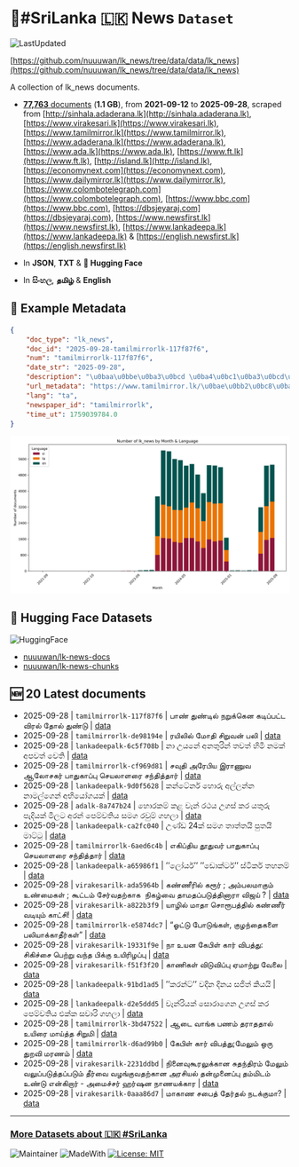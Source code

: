 # 📄#SriLanka 🇱🇰 News `Dataset`

![LastUpdated](https://img.shields.io/badge/last_updated-2025--09--28_11:41:11-green)

[https://github.com/nuuuwan/lk_news/tree/data/data/lk_news](https://github.com/nuuuwan/lk_news/tree/data/data/lk_news)

A collection of lk_news documents.

- [**77,763** documents](https://github.com/nuuuwan/lk_news/tree/data/data/lk_news) (**1.1 GB**), from **2021-09-12** to **2025-09-28**, scraped from [http://sinhala.adaderana.lk](http://sinhala.adaderana.lk), [https://www.virakesari.lk](https://www.virakesari.lk), [https://www.tamilmirror.lk](https://www.tamilmirror.lk), [https://www.adaderana.lk](https://www.adaderana.lk), [https://www.ada.lk](https://www.ada.lk), [https://www.ft.lk](https://www.ft.lk), [http://island.lk](http://island.lk), [https://economynext.com](https://economynext.com), [https://www.dailymirror.lk](https://www.dailymirror.lk), [https://www.colombotelegraph.com](https://www.colombotelegraph.com), [https://www.bbc.com](https://www.bbc.com), [https://dbsjeyaraj.com](https://dbsjeyaraj.com), [https://www.newsfirst.lk](https://www.newsfirst.lk), [https://www.lankadeepa.lk](https://www.lankadeepa.lk) & [https://english.newsfirst.lk](https://english.newsfirst.lk)

- In **JSON**, **TXT** & **🤗 Hugging Face**

- In **සිංහල**, **தமிழ்** & **English**

## 📝 Example Metadata

```json
{
    "doc_type": "lk_news",
    "doc_id": "2025-09-28-tamilmirrorlk-117f87f6",
    "num": "tamilmirrorlk-117f87f6",
    "date_str": "2025-09-28",
    "description": "\u0baa\u0bbe\u0ba3\u0bcd \u0ba4\u0bc1\u0ba3\u0bcd\u0b9f\u0bbf\u0bb2\u0bcd \u0ba8\u0bb1\u0bc1\u0b95\u0bcd\u0b95\u0bc6\u0ba9 \u0b95\u0b9f\u0bbf\u0baa\u0bcd\u0baa\u0b9f\u0bcd\u0b9f \u0bb5\u0bbf\u0bb0\u0bb2\u0bcd \u0ba4\u0bcb\u0bb2\u0bcd \u0ba4\u0bc1\u0ba3\u0bcd\u0b9f\u0bc1",
    "url_metadata": "https://www.tamilmirror.lk/\u0bae\u0bb2\u0bc8\u0baf\u0b95\u0bae\u0bcd/\u0baa\u0bbe\u0ba3\u0bcd-\u0ba4\u0bc1\u0ba3\u0bcd\u0b9f\u0bbf\u0bb2\u0bcd-\u0ba8\u0bb1\u0bc1\u0b95\u0bcd\u0b95\u0bc6\u0ba9-\u0b95\u0b9f\u0bbf\u0baa\u0bcd\u0baa\u0b9f\u0bcd\u0b9f-\u0bb5\u0bbf\u0bb0\u0bb2\u0bcd-\u0ba4\u0bcb\u0bb2\u0bcd-\u0ba4\u0bc1\u0ba3\u0bcd\u0b9f\u0bc1/76-365403",
    "lang": "ta",
    "newspaper_id": "tamilmirrorlk",
    "time_ut": 1759039784.0
}
```

![Chart](https://raw.githubusercontent.com/nuuuwan/lk_news/refs/heads/data/data/lk_news/docs_by_month_and_lang.png)

## 🤗 Hugging Face Datasets

![HuggingFace](https://img.shields.io/badge/-HuggingFace-FDEE21?style=for-the-badge&logo=HuggingFace)

- [nuuuwan/lk-news-docs](https://huggingface.co/datasets/nuuuwan/lk-news-docs)
- [nuuuwan/lk-news-chunks](https://huggingface.co/datasets/nuuuwan/lk-news-chunks)

## 🆕 20 Latest documents

- 2025-09-28 | `tamilmirrorlk-117f87f6` | பாண் துண்டில் நறுக்கென கடிப்பட்ட விரல் தோல் துண்டு | [data](https://github.com/nuuuwan/lk_news/tree/data/data/lk_news/2020s/2025/2025-09-28-tamilmirrorlk-117f87f6)
- 2025-09-28 | `tamilmirrorlk-de98194e` | ரயிலில் மோதி சிறுவன் பலி | [data](https://github.com/nuuuwan/lk_news/tree/data/data/lk_news/2020s/2025/2025-09-28-tamilmirrorlk-de98194e)
- 2025-09-28 | `lankadeepalk-6c5f708b` | නා උයනේ අනතුරින් තවත් හිමි නමක් අපවත් වෙති | [data](https://github.com/nuuuwan/lk_news/tree/data/data/lk_news/2020s/2025/2025-09-28-lankadeepalk-6c5f708b)
- 2025-09-28 | `tamilmirrorlk-cf969d81` | சவுதி அரேபிய இராணுவ ஆலோசகர் பாதுகாப்பு செயலாளரை சந்தித்தார் | [data](https://github.com/nuuuwan/lk_news/tree/data/data/lk_news/2020s/2025/2025-09-28-tamilmirrorlk-cf969d81)
- 2025-09-28 | `lankadeepalk-9d0f5628` | කන්ටේනර් හොරු අල්ලන්න නාමල්ගෙන්  අභියෝගයක් | [data](https://github.com/nuuuwan/lk_news/tree/data/data/lk_news/2020s/2025/2025-09-28-lankadeepalk-9d0f5628)
- 2025-09-28 | `adalk-8a747b24` | හොරකම් කළ වෑන් රථය උගස් කර යතුරු පැදියක් මිලට අරන් පෙම්වතිය සමග රවුම් ගහලා | [data](https://github.com/nuuuwan/lk_news/tree/data/data/lk_news/2020s/2025/2025-09-28-adalk-8a747b24)
- 2025-09-28 | `lankadeepalk-ca2fc040` | උණ්ඩ 24ක් සමග  තාත්තයි පුතයි මාට්ටු | [data](https://github.com/nuuuwan/lk_news/tree/data/data/lk_news/2020s/2025/2025-09-28-lankadeepalk-ca2fc040)
- 2025-09-28 | `tamilmirrorlk-6aed6c4b` | எகிப்திய தூதுவர் பாதுகாப்பு செயலாளரை சந்தித்தார் | [data](https://github.com/nuuuwan/lk_news/tree/data/data/lk_news/2020s/2025/2025-09-28-tamilmirrorlk-6aed6c4b)
- 2025-09-28 | `lankadeepalk-a65986f1` | ’’ලෝයර්’’ ’’ඩොක්ටර්’’  ස්ටිකර්  තහනම් | [data](https://github.com/nuuuwan/lk_news/tree/data/data/lk_news/2020s/2025/2025-09-28-lankadeepalk-a65986f1)
- 2025-09-28 | `virakesarilk-ada5964b` | கண்ணீரில் கரூர் ; அம்பலமாகும் உண்மைகள் ; கூட்டம் சேர்வதற்காக  நிகழ்வை தாமதப்படுத்தினாரா விஜய் ? | [data](https://github.com/nuuuwan/lk_news/tree/data/data/lk_news/2020s/2025/2025-09-28-virakesarilk-ada5964b)
- 2025-09-28 | `virakesarilk-a822b3f9` | யாழில் மாதா சொரூபத்தில் கண்ணீர் வடியும் காட்சி! | [data](https://github.com/nuuuwan/lk_news/tree/data/data/lk_news/2020s/2025/2025-09-28-virakesarilk-a822b3f9)
- 2025-09-28 | `tamilmirrorlk-e5874dc7` | “ஓட்டு போடுங்கள், குழந்தைகளை பலியாக்காதீர்கள்” | [data](https://github.com/nuuuwan/lk_news/tree/data/data/lk_news/2020s/2025/2025-09-28-tamilmirrorlk-e5874dc7)
- 2025-09-28 | `virakesarilk-19331f9e` | நா உயன கேபிள் கார் விபத்து: சிகிச்சை பெற்று வந்த பிக்கு உயிரிழப்பு | [data](https://github.com/nuuuwan/lk_news/tree/data/data/lk_news/2020s/2025/2025-09-28-virakesarilk-19331f9e)
- 2025-09-28 | `virakesarilk-f51f3f20` | காணிகள் விடு­விப்பு ஏமாற்று வேலை | [data](https://github.com/nuuuwan/lk_news/tree/data/data/lk_news/2020s/2025/2025-09-28-virakesarilk-f51f3f20)
- 2025-09-28 | `lankadeepalk-91bd1ad5` | ’’කරන්ට්’’   වදින දිනය සජිත් කියයි | [data](https://github.com/nuuuwan/lk_news/tree/data/data/lk_news/2020s/2025/2025-09-28-lankadeepalk-91bd1ad5)
- 2025-09-28 | `lankadeepalk-d2e5ddd5` | වෑන්රියක් සොරාගෙන උගස් කර පෙම්වතිය එක්ක සවාරි ගහලා | [data](https://github.com/nuuuwan/lk_news/tree/data/data/lk_news/2020s/2025/2025-09-28-lankadeepalk-d2e5ddd5)
- 2025-09-28 | `tamilmirrorlk-3bd47522` | ஆடை வாங்க பணம் தராததால் உயிரை மாய்த்த சிறுமி | [data](https://github.com/nuuuwan/lk_news/tree/data/data/lk_news/2020s/2025/2025-09-28-tamilmirrorlk-3bd47522)
- 2025-09-28 | `tamilmirrorlk-d6ad99b0` | கேபிள் கார் விபத்து;மேலும் ஒரு துறவி மரணம் | [data](https://github.com/nuuuwan/lk_news/tree/data/data/lk_news/2020s/2025/2025-09-28-tamilmirrorlk-d6ad99b0)
- 2025-09-28 | `virakesarilk-2231ddbd` | நினைவுகூரலுக்கான சுதந்திரம்  மேலும் வலுப்படுத்தப்படும்  தீர்வை வழங்குவதற்கான அரசியல் தன்முனைப்பு தம்மிடம் உண்டு என்கிறார் - அமைச்சர்  ஹர்ஷன நாணயக்கார | [data](https://github.com/nuuuwan/lk_news/tree/data/data/lk_news/2020s/2025/2025-09-28-virakesarilk-2231ddbd)
- 2025-09-28 | `virakesarilk-0aaa86d7` | மாகாண சபைத் தேர்தல் நடக்குமா? | [data](https://github.com/nuuuwan/lk_news/tree/data/data/lk_news/2020s/2025/2025-09-28-virakesarilk-0aaa86d7)

---

### [More Datasets about 🇱🇰 #SriLanka](https://github.com/nuuuwan/lk_datasets)

![Maintainer](https://img.shields.io/badge/maintainer-nuuuwan-red)
![MadeWith](https://img.shields.io/badge/made_with-python-blue)
[![License: MIT](https://img.shields.io/badge/License-MIT-yellow.svg)](https://opensource.org/licenses/MIT)
